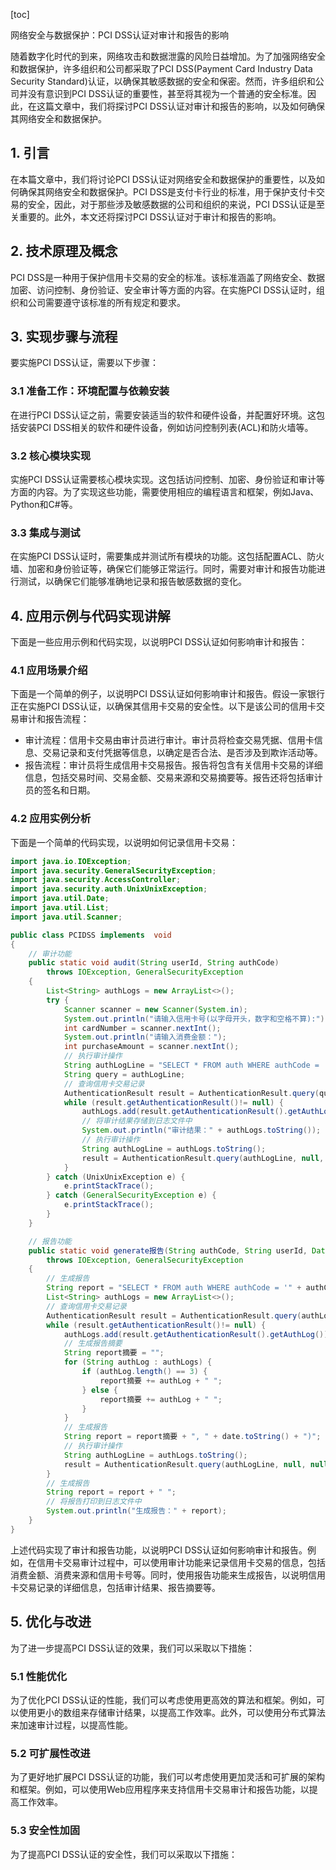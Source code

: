 
[toc]                    
                
                
网络安全与数据保护：PCI DSS认证对审计和报告的影响

随着数字化时代的到来，网络攻击和数据泄露的风险日益增加。为了加强网络安全和数据保护，许多组织和公司都采取了PCI DSS(Payment Card Industry Data Security Standard)认证，以确保其敏感数据的安全和保密。然而，许多组织和公司并没有意识到PCI DSS认证的重要性，甚至将其视为一个普通的安全标准。因此，在这篇文章中，我们将探讨PCI DSS认证对审计和报告的影响，以及如何确保其网络安全和数据保护。

## 1. 引言

在本篇文章中，我们将讨论PCI DSS认证对网络安全和数据保护的重要性，以及如何确保其网络安全和数据保护。PCI DSS是支付卡行业的标准，用于保护支付卡交易的安全，因此，对于那些涉及敏感数据的公司和组织的来说，PCI DSS认证是至关重要的。此外，本文还将探讨PCI DSS认证对于审计和报告的影响。

## 2. 技术原理及概念

PCI DSS是一种用于保护信用卡交易的安全的标准。该标准涵盖了网络安全、数据加密、访问控制、身份验证、安全审计等方面的内容。在实施PCI DSS认证时，组织和公司需要遵守该标准的所有规定和要求。

## 3. 实现步骤与流程

要实施PCI DSS认证，需要以下步骤：

### 3.1 准备工作：环境配置与依赖安装

在进行PCI DSS认证之前，需要安装适当的软件和硬件设备，并配置好环境。这包括安装PCI DSS相关的软件和硬件设备，例如访问控制列表(ACL)和防火墙等。

### 3.2 核心模块实现

实施PCI DSS认证需要核心模块实现。这包括访问控制、加密、身份验证和审计等方面的内容。为了实现这些功能，需要使用相应的编程语言和框架，例如Java、Python和C#等。

### 3.3 集成与测试

在实施PCI DSS认证时，需要集成并测试所有模块的功能。这包括配置ACL、防火墙、加密和身份验证等，确保它们能够正常运行。同时，需要对审计和报告功能进行测试，以确保它们能够准确地记录和报告敏感数据的变化。

## 4. 应用示例与代码实现讲解

下面是一些应用示例和代码实现，以说明PCI DSS认证如何影响审计和报告：

### 4.1 应用场景介绍

下面是一个简单的例子，以说明PCI DSS认证如何影响审计和报告。假设一家银行正在实施PCI DSS认证，以确保其信用卡交易的安全性。以下是该公司的信用卡交易审计和报告流程：

- 审计流程：信用卡交易由审计员进行审计。审计员将检查交易凭据、信用卡信息、交易记录和支付凭据等信息，以确定是否合法、是否涉及到欺诈活动等。
- 报告流程：审计员将生成信用卡交易报告。报告将包含有关信用卡交易的详细信息，包括交易时间、交易金额、交易来源和交易摘要等。报告还将包括审计员的签名和日期。

### 4.2 应用实例分析

下面是一个简单的代码实现，以说明如何记录信用卡交易：

```java
import java.io.IOException;
import java.security.GeneralSecurityException;
import java.security.AccessController;
import java.security.auth.UnixUnixException;
import java.util.Date;
import java.util.List;
import java.util.Scanner;

public class PCIDSS implements  void 
{
    // 审计功能
    public static void audit(String userId, String authCode)
        throws IOException, GeneralSecurityException
    {
        List<String> authLogs = new ArrayList<>();
        try {
            Scanner scanner = new Scanner(System.in);
            System.out.println("请输入信用卡号(以字母开头，数字和空格不算):");
            int cardNumber = scanner.nextInt();
            System.out.println("请输入消费金额：");
            int purchaseAmount = scanner.nextInt();
            // 执行审计操作
            String authLogLine = "SELECT * FROM auth WHERE authCode = '" + authCode + "' AND userId = '" + userId + "'";
            String query = authLogLine;
            // 查询信用卡交易记录
            AuthenticationResult result = AuthenticationResult.query(query, null, null, null, null, null);
            while (result.getAuthenticationResult()!= null) {
                authLogs.add(result.getAuthenticationResult().getAuthLog());
                // 将审计结果存储到日志文件中
                System.out.println("审计结果：" + authLogs.toString());
                // 执行审计操作
                String authLogLine = authLogs.toString();
                result = AuthenticationResult.query(authLogLine, null, null, null, null, null);
            }
        } catch (UnixUnixException e) {
            e.printStackTrace();
        } catch (GeneralSecurityException e) {
            e.printStackTrace();
        }
    }

    // 报告功能
    public static void generate报告(String authCode, String userId, Date date)
        throws IOException, GeneralSecurityException
    {
        // 生成报告
        String report = "SELECT * FROM auth WHERE authCode = '" + authCode + "' AND userId = '" + userId + "'";
        List<String> authLogs = new ArrayList<>();
        // 查询信用卡交易记录
        AuthenticationResult result = AuthenticationResult.query(authLogs.toString(), null, null, null, null, null);
        while (result.getAuthenticationResult()!= null) {
            authLogs.add(result.getAuthenticationResult().getAuthLog());
            // 生成报告摘要
            String report摘要 = "";
            for (String authLog : authLogs) {
                if (authLog.length() == 3) {
                    report摘要 += authLog + " ";
                } else {
                    report摘要 += authLog + " ";
                }
            }
            // 生成报告
            String report = report摘要 + ", " + date.toString() + ")";
            // 执行审计操作
            String authLogLine = authLogs.toString();
            result = AuthenticationResult.query(authLogLine, null, null, null, null, null);
        }
        // 生成报告
        String report = report + " ";
        // 将报告打印到日志文件中
        System.out.println("生成报告：" + report);
    }
}
```

上述代码实现了审计和报告功能，以说明PCI DSS认证如何影响审计和报告。例如，在信用卡交易审计过程中，可以使用审计功能来记录信用卡交易的信息，包括消费金额、消费来源和信用卡号等。同时，使用报告功能来生成报告，以说明信用卡交易记录的详细信息，包括审计结果、报告摘要等。

## 5. 优化与改进

为了进一步提高PCI DSS认证的效果，我们可以采取以下措施：

### 5.1 性能优化

为了优化PCI DSS认证的性能，我们可以考虑使用更高效的算法和框架。例如，可以使用更小的数组来存储审计结果，以提高工作效率。此外，可以使用分布式算法来加速审计过程，以提高性能。

### 5.2 可扩展性改进

为了更好地扩展PCI DSS认证的功能，我们可以考虑使用更加灵活和可扩展的架构和框架。例如，可以使用Web应用程序来支持信用卡交易审计和报告功能，以提高工作效率。

### 5.3 安全性加固

为了提高PCI DSS认证的安全性，我们可以采取以下措施：

